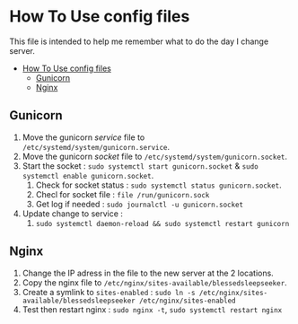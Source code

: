 # How To Use config files

This file is intended to help me remember what to do the day I change server.

- [How To Use config files](#how-to-use-config-files)
  - [Gunicorn](#gunicorn)
  - [Nginx](#nginx)

## Gunicorn

1. Move the gunicorn *service* file to `/etc/systemd/system/gunicorn.service`.
2. Move the gunicorn *socket* file to `/etc/systemd/system/gunicorn.socket`.
3. Start the socket : `sudo systemctl start gunicorn.socket` & `sudo systemctl enable gunicorn.socket`.
   1. Check for socket status : `sudo systemctl status gunicorn.socket`.
   2. Checl for socket file : `file /run/gunicorn.sock`
   3. Get log if needed : `sudo journalctl -u gunicorn.socket`
4. Update change to service :
   1. `sudo systemctl daemon-reload && sudo systemctl restart gunicorn`

## Nginx

1. Change the IP adress in the file to the new server at the 2 locations.
2. Copy the nginx file to `/etc/nginx/sites-available/blessedsleepseeker`.
3. Create a symlink to `sites-enabled` : `sudo ln -s /etc/nginx/sites-available/blessedsleepseeker /etc/nginx/sites-enabled`
4. Test then restart nginx : `sudo nginx -t`, `sudo systemctl restart nginx`
